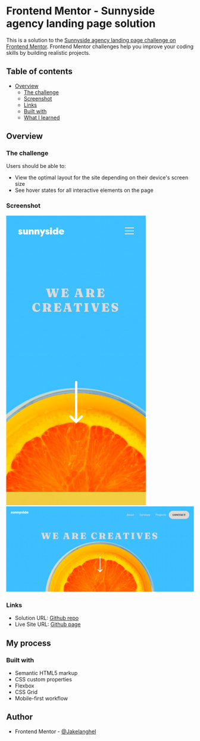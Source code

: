 # Frontend Mentor - Sunnyside agency landing page solution

This is a solution to the [Sunnyside agency landing page challenge on Frontend Mentor](https://www.frontendmentor.io/challenges/sunnyside-agency-landing-page-7yVs3B6ef). Frontend Mentor challenges help you improve your coding skills by building realistic projects.

## Table of contents

- [Overview](#overview)
  - [The challenge](#the-challenge)
  - [Screenshot](#screenshot)
  - [Links](#links)
  - [Built with](#built-with)
  - [What I learned](#what-i-learned)

## Overview

### The challenge

Users should be able to:

- View the optimal layout for the site depending on their device's screen size
- See hover states for all interactive elements on the page

### Screenshot

![](./images/screen-shots/mobile.png)
![](./images/screen-shots/desktop.png)

### Links

- Solution URL: [Github repo](https://github.com/Jakelanghel/sunny-side)
- Live Site URL: [Github page](https://jakelanghel.github.io/sunny-side/)

## My process

### Built with

- Semantic HTML5 markup
- CSS custom properties
- Flexbox
- CSS Grid
- Mobile-first workflow

## Author

- Frontend Mentor - [@Jakelanghel](https://www.frontendmentor.io/profile/Jakelanghel)